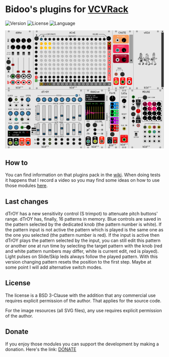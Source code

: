 # Bidoo's plugins for [VCVRack](https://vcvrack.com)

<!-- Version and License Badges -->
![Version](https://img.shields.io/badge/version-0.5.11-green.svg?style=flat-square)
![License](https://img.shields.io/badge/license-BSD3-blue.svg?style=flat-square)
![Language](https://img.shields.io/badge/language-C++-yellow.svg?style=flat-square)

![pack](/images/pack.png?raw=true "pack")

## How to

You can find information on that plugins pack in the [wiki](https://github.com/sebastien-bouffier/Bidoo/wiki). When doing tests it happens that I record a video so you may find some ideas on how to use those modules [here](https://www.youtube.com/bidoo).

## Last changes

dTrOY has a new sensitivity control (S trimpot) to attenuate pitch buttons' range. dTrOY has, finally, 16 patterns in memory. Blue controls are saved in the pattern selected by the dedicated knob (the pattern number is white). If the pattern input is not active the pattern which is played is the same one as the one you selected (the pattern number is red). If the input is active then dTrOY plays the pattern selected by the input, you can still edit this pattern or another one at run time by selecting the target pattern with the knob (red and white pattern numbers may differ, white is current edit, red is played). Light pulses on Slide/Skip leds always follow the played pattern. With this version changing pattern resets the position to the first step. Maybe at some point I will add alternative switch modes.

## License

The license is a BSD 3-Clause with the addition that any commercial use requires explicit permission of the author. That applies for the source code.

For the image resources (all SVG files), any use requires explicit permission of the author.

## Donate

If you enjoy those modules you can support the development by making a donation. Here's the link: [DONATE](https://paypal.me/sebastienbouffier)
